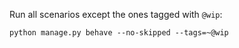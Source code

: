 
Run all scenarios except the ones tagged with `@wip`:

    python manage.py behave --no-skipped --tags=~@wip
